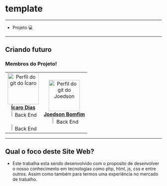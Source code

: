 # template

---
* Projeto :computer:
---
Criando futuro
---
### **Membros do Projeto!** 
<table align="center">
	    <tr>
	        <td align="center">
	            <a href="https://github.com/icaro2222">
	                <img alt="Perfil do git do Ícaro" width="100" src="https://avatars.githubusercontent.com/u/71037296?v=4"></img>
	                <br/>
	                <b>Ícaro Dias</b>
	            </a>
	            <br><img src="https://img.icons8.com/ultraviolet/40/000000/elephant.png" width="12%"/> Back End</br>
		    <br><img src="https://cdn0.iconfinder.com/data/icons/octicons/1024/git-branch-512.png" width="12%"/> Back End</br>
	        </td>
	        <td align="center">
	            <a href="https://github.com/Joedson-Bomfim">
	                <img alt="Perfil do git do Joedson" width="100" src="https://avatars.githubusercontent.com/u/60985442?s=460&u=927c910cb65c33d61d844872645eee90e163c257&v=4"></img>
	                <br/>
	                <b>Joedson Bomfim</b>
	            </a>
	            <br><img src="https://img.icons8.com/ultraviolet/40/000000/elephant.png" width="12%"/> Back End</br>
	        </td>
	    </tr>
</table>

---
Qual o foco deste Site Web?
---
* Este trabalha esta sendo desenvolvido com o proposito de desenvolver o nosso conhecimento em tecnologias como php, html, js, css e entre outros. Assim como também para termos uma experiência no mercado de trabalho.
